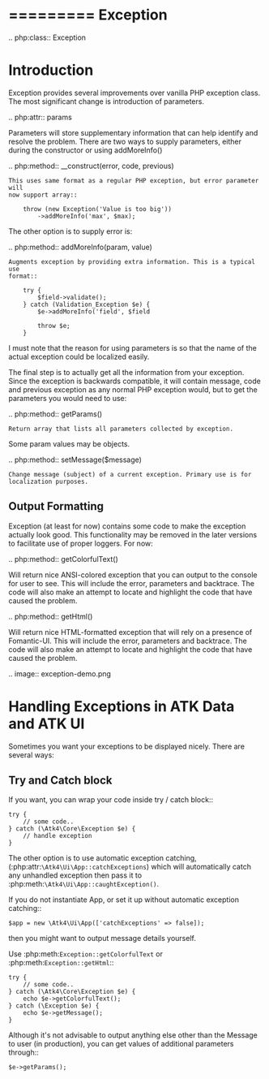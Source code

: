 =========
Exception
=========

.. php:class:: Exception

Introduction
============

Exception provides several improvements over vanilla PHP exception class. The
most significant change is introduction of parameters.

.. php:attr:: params

Parameters will store supplementary information that can help identify and
resolve the problem. There are two ways to supply parameters, either during
the constructor or using addMoreInfo()

.. php:method:: __construct(error, code, previous)

    This uses same format as a regular PHP exception, but error parameter will
    now support array::

        throw (new Exception('Value is too big'))
            ->addMoreInfo('max', $max);

The other option is to supply error is:

.. php:method:: addMoreInfo(param, value)

    Augments exception by providing extra information. This is a typical use
    format::

        try {
            $field->validate();
        } catch (Validation_Exception $e) {
            $e->addMoreInfo('field', $field

            throw $e;
        }

I must note that the reason for using parameters is so that the name of the
actual exception could be localized easily.

The final step is to actually get all the information from your exception.
Since the exception is backwards compatible, it will contain message, code
and previous exception as any normal PHP exception would, but to get the
parameters you would need to use:

.. php:method:: getParams()

    Return array that lists all parameters collected by exception.

Some param values may be objects.

.. php:method:: setMessage($message)

    Change message (subject) of a current exception. Primary use is for
    localization purposes.


Output Formatting
-----------------

Exception (at least for now) contains some code to make the exception actually
look good. This functionality may be removed in the later versions to
facilitate use of proper loggers. For now:


.. php:method:: getColorfulText()

Will return nice ANSI-colored exception that you can output to the console for
user to see. This will include the error, parameters and backtrace. The code
will also make an attempt to locate and highlight the code that have caused the
problem.

.. php:method:: getHtml()

Will return nice HTML-formatted exception that will rely on a presence of
Fomantic-UI. This will include the error, parameters and backtrace. The code
will also make an attempt to locate and highlight the code that have caused the
problem.

.. image:: exception-demo.png

Handling Exceptions in ATK Data and ATK UI
==========================================

Sometimes you want your exceptions to be displayed nicely. There are several ways:

Try and Catch block
-------------------


If you want, you can wrap your code inside try / catch block::

    try {
        // some code..
    } catch (\Atk4\Core\Exception $e) {
        // handle exception
    }

The other option is to use automatic exception catching, (:php:attr:`\Atk4\Ui\App::catchExceptions`)
which will automatically catch any unhandled exception then pass it to :php:meth:`\Atk4\Ui\App::caughtException()`.

If you do not instantiate App, or set it up without automatic exception catching::

    $app = new \Atk4\Ui\App(['catchExceptions' => false]);

then you might want to output message details yourself.

Use :php:meth:`Exception::getColorfulText` or :php:meth:`Exception::getHtml`::

    try {
        // some code..
    } catch (\Atk4\Core\Exception $e) {
        echo $e->getColorfulText();
    } catch (\Exception $e) {
        echo $e->getMessage();
    }

Although it's not advisable to output anything else other than the Message to user (in production),
you can get values of additional parameters through::

    $e->getParams();
